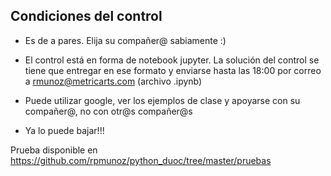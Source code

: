 ## Condiciones del control

- Es de a pares. Elija su compañer@ sabiamente :)

- El control está en forma de notebook jupyter. La solución del control se tiene que entregar en ese formato y enviarse hasta las 18:00 por correo a rmunoz@metricarts.com (archivo .ipynb)

- Puede utilizar google, ver los ejemplos de clase y apoyarse con su compañer@, no con otr@s compañer@s

- Ya lo puede bajar!!!

Prueba disponible en
https://github.com/rpmunoz/python_duoc/tree/master/pruebas
